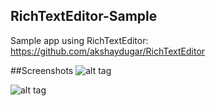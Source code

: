 ## RichTextEditor-Sample
Sample app using RichTextEditor: https://github.com/akshaydugar/RichTextEditor

##Screenshots
![alt tag](https://github.com/akshaydugar/RichTextEditor/blob/master/screenshots/Screenshot1.png)

![alt tag](https://github.com/akshaydugar/RichTextEditor/blob/master/screenshots/Screenshot2.png)
